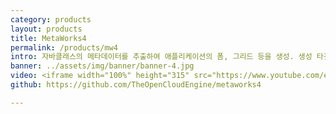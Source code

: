 ```yaml
---
category: products
layout: products
title: MetaWorks4
permalink: /products/mw4
intro: 자바클래스의 메타데이터를 추출하여 애플리케이션의 폼, 그리드 등을 생성. 생성 타겟은 Html5+jQuery, Polymer, Vue.js (계획) 가 대상. 멀티테넌시 애플리케이션의 객체관리를 통한 테넌트별 설정된 객체의 추가속성에 반응하는 UI, 그리드 처리를 가능케함. POJO 프레임워크이기 때문에 Spring, JPA와 혼합하여 사용시, 테넌트별 SQL처리, 데이터 접근 처리를 할 수 있음. 
banner: ../assets/img/banner/banner-4.jpg
video: <iframe width="100%" height="315" src="https://www.youtube.com/embed/izc_c1N3xkw" frameborder="0" allowfullscreen="" class="style-scope oce-sampler"></iframe>
github: https://github.com/TheOpenCloudEngine/metaworks4

---
```


<br>

